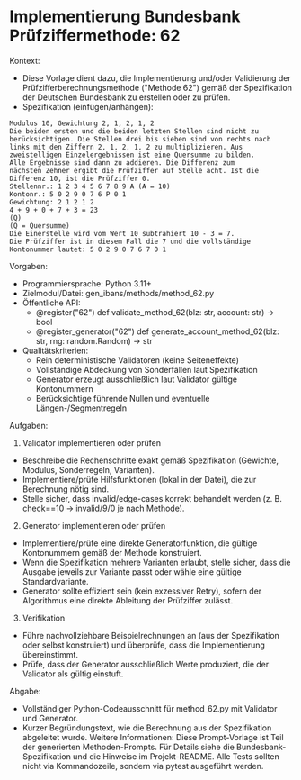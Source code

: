 # Implementierung Bundesbank Prüfziffermethode: 62

Kontext:
- Diese Vorlage dient dazu, die Implementierung und/oder Validierung der Prüfzifferberechnungsmethode ("Methode 62") gemäß der Spezifikation der Deutschen Bundesbank zu erstellen oder zu prüfen.
- Spezifikation (einfügen/anhängen):

```Text
Modulus 10, Gewichtung 2, 1, 2, 1, 2
Die beiden ersten und die beiden letzten Stellen sind nicht zu
berücksichtigen. Die Stellen drei bis sieben sind von rechts nach
links mit den Ziffern 2, 1, 2, 1, 2 zu multiplizieren. Aus
zweistelligen Einzelergebnissen ist eine Quersumme zu bilden.
Alle Ergebnisse sind dann zu addieren. Die Differenz zum
nächsten Zehner ergibt die Prüfziffer auf Stelle acht. Ist die
Differenz 10, ist die Prüfziffer 0.
Stellennr.: 1 2 3 4 5 6 7 8 9 A (A = 10)
Kontonr.: 5 0 2 9 0 7 6 P 0 1
Gewichtung: 2 1 2 1 2
4 + 9 + 0 + 7 + 3 = 23
(Q)
(Q = Quersumme)
Die Einerstelle wird vom Wert 10 subtrahiert 10 - 3 = 7.
Die Prüfziffer ist in diesem Fall die 7 und die vollständige
Kontonummer lautet: 5 0 2 9 0 7 6 7 0 1
```

Vorgaben:
- Programmiersprache: Python 3.11+
- Zielmodul/Datei: gen_ibans/methods/method_62.py
- Öffentliche API:
  - @register("62") def validate_method_62(blz: str, account: str) -> bool
  - @register_generator("62") def generate_account_method_62(blz: str, rng: random.Random) -> str
- Qualitätskriterien:
  - Rein deterministische Validatoren (keine Seiteneffekte)
  - Vollständige Abdeckung von Sonderfällen laut Spezifikation
  - Generator erzeugt ausschließlich laut Validator gültige Kontonummern
  - Berücksichtige führende Nullen und eventuelle Längen-/Segmentregeln

Aufgaben:
1) Validator implementieren oder prüfen
- Beschreibe die Rechenschritte exakt gemäß Spezifikation (Gewichte, Modulus, Sonderregeln, Varianten).
- Implementiere/prüfe Hilfsfunktionen (lokal in der Datei), die zur Berechnung nötig sind.
- Stelle sicher, dass invalid/edge-cases korrekt behandelt werden (z. B. check==10 -> invalid/9/0 je nach Methode).

2) Generator implementieren oder prüfen
- Implementiere/prüfe eine direkte Generatorfunktion, die gültige Kontonummern gemäß der Methode konstruiert.
- Wenn die Spezifikation mehrere Varianten erlaubt, stelle sicher, dass die Ausgabe jeweils zur Variante passt oder wähle eine gültige Standardvariante.
- Generator sollte effizient sein (kein exzessiver Retry), sofern der Algorithmus eine direkte Ableitung der Prüfziffer zulässt.

3) Verifikation
- Führe nachvollziehbare Beispielrechnungen an (aus der Spezifikation oder selbst konstruiert) und überprüfe, dass die Implementierung übereinstimmt.
- Prüfe, dass der Generator ausschließlich Werte produziert, die der Validator als gültig einstuft.

Abgabe:
- Vollständiger Python-Codeausschnitt für method_62.py mit Validator und Generator.
- Kurzer Begründungstext, wie die Berechnung aus der Spezifikation abgeleitet wurde.
Weitere Informationen: Diese Prompt-Vorlage ist Teil der generierten Methoden-Prompts. Für Details siehe die Bundesbank-Spezifikation und die Hinweise im Projekt-README.
Alle Tests sollten nicht via Kommandozeile, sondern via pytest ausgeführt werden.
